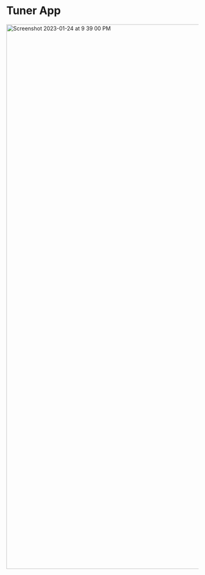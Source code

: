 # Tuner App

<img width="1423" alt="Screenshot 2023-01-24 at 9 39 00 PM" src="https://user-images.githubusercontent.com/83052118/214468659-e2d43f16-421e-4ff1-b5b3-3a8e16010621.png">
